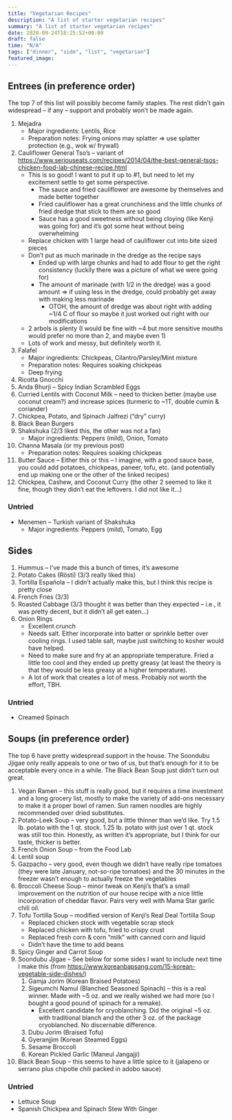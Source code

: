 ```yaml
---
title: "Vegetarian Recipes"
description: "A list of starter vegetarian recipes"
summary: "A list of starter vegetarian recipes"
date: 2020-09-24T18:25:52+00:00
draft: false
time: "N/A"
tags: ["dinner", "side", "list", "vegetarian"]
featured_image: 
---
```


## Entrees (in preference order)

The top 7 of this list will possibly become family staples. The rest didn’t gain widespread – if any – support and probably won’t be made again.

1. Mejadra
   - Major ingredients: Lentils, Rice
   - Preparation notes: Frying onions may splatter => use splatter protection (e.g., wok w/ frywall)
1. Cauliflower General Tso’s – variant of https://www.seriouseats.com/recipes/2014/04/the-best-general-tsos-chicken-food-lab-chinese-recipe.html
   - This is so good! I want to put it up to #1, but need to let my excitement settle to get some perspective.
     - The sauce and fried cauliflower are awesome by themselves and made better together
     - Fried cauliflower has a great crunchiness and the little chunks of fried dredge that stick to them are so good
     - Sauce has a good sweetness without being cloying (like Kenji was going for) and it’s got some heat without being overwhelming
   - Replace chicken with 1 large head of cauliflower cut into bite sized pieces
   - Don’t put as much marinade in the dredge as the recipe says
     - Ended up with large chunks and had to add flour to get the right consistency (luckily there was a picture of what we were going for)
     - The amount of marinade (with 1/2 in the dredge) was a good amount => if using less in the dredge, could probably get away with making less marinade
       - OTOH, the amount of dredge was about right with adding ~1/4 C of flour so maybe it just worked out right with our modifications
   - 2 arbols is plenty (I would be fine with ~4 but more sensitive mouths would prefer no more than 2, and maybe even 1)
   - Lots of work and messy, but definitely worth it.
1. Falafel
   - Major ingredients: Chickpeas, Cilantro/Parsley/Mint mixture
   - Preparation notes: Requires soaking chickpeas
   - Deep frying
1. Ricotta Gnocchi
1. Anda Bhurji – Spicy Indian Scrambled Eggs
1. Curried Lentils with Coconut Milk – need to thicken better (maybe use coconut cream?) and increase spices (turmeric to ~1T, double cumin & coriander)
1. Chickpea, Potato, and Spinach Jalfrezi (“dry” curry)
1. Black Bean Burgers
1. Shakshuka (2/3 liked this, the other was not a fan)
   - Major ingredients: Peppers (mild), Onion, Tomato
1. Channa Masala (or my previous post)
   - Preparation notes: Requires soaking chickpeas
1. Butter Sauce – Either this or this – I imagine, with a good sauce base, you could add potatoes, chickpeas, paneer, tofu, etc. (and potentially end up making one or the other of the linked recipes)
1. Chickpea, Cashew, and Coconut Curry (the other 2 seemed to like it fine, though they didn’t eat the leftovers. I did not like it…)

### Untried

- Menemen – Turkish variant of Shakshuka
  - Major ingredients: Peppers (mild), Tomato, Egg

## Sides

1. Hummus – I’ve made this a bunch of times, it’s awesome
1. Potato Cakes (Rösti) (3/3 really liked this)
1. Tortilla Española – I didn’t actually make this, but I think this recipe is pretty close
1. French Fries (3/3)
1. Roasted Cabbage (3/3 thought it was better than they expected – i.e., it was pretty decent, but it didn’t all get eaten…)
1. Onion Rings
   - Excellent crunch
   - Needs salt. Either incorporate into batter or sprinkle better over cooling rings. I used table salt, maybe just switching to kosher would have helped.
   - Need to make sure and fry at an appropriate temperature. Fried a little too cool and they ended up pretty greasy (at least the theory is that they would be less greasy at a higher temperature).
   - A lot of work that creates a lot of mess. Probably not worth the effort, TBH.

### Untried

- Creamed Spinach

## Soups (in preference order)

The top 6 have pretty widespread support in the house. The Soondubu Jjigae only really appeals to one or two of us, but that’s enough for it to be acceptable every once in a while. The Black Bean Soup just didn’t turn out great.

1. Vegan Ramen – this stuff is really good, but it requires a time investment and a long grocery list, mostly to make the variety of add-ons necessary to make it a proper bowl of ramen. Sun ramen noodles are highly recommended over dried substitutes.
1. Potato-Leek Soup – very good, but a little thinner than we’d like. Try 1.5 lb. potato with the 1 qt. stock. 1.25 lb. potato with just over 1 qt. stock was still too thin. Honestly, as written it’s appropriate, but I think for our taste, thicker is better.
1. French Onion Soup – from the Food Lab
1. Lentil soup
1. Gazpacho – very good, even though we didn’t have really ripe tomatoes (they were late January, not-so-ripe tomatoes) and the 30 minutes in the freezer wasn’t enough to actually freeze the vegetables
1. Broccoli Cheese Soup – minor tweak on Kenji’s that’s a small improvement on the nutrition of our house recipe with a nice little incorporation of cheddar flavor. Pairs very well with Mama Star garlic chili oil.
1. Tofu Tortilla Soup – modified version of Kenji’s Real Deal Tortilla Soup
   - Replaced chicken stock with vegetable scrap stock
   - Replaced chicken with tofu, fried to crispy crust
   - Replaced fresh corn & corn “milk” with canned corn and liquid
   - Didn’t have the time to add beans
1. Spicy Ginger and Carrot Soup
1. Soondubu Jjigae – See below for some sides I want to include next time I make this (from https://www.koreanbapsang.com/15-korean-vegetable-side-dishes/)
   1. Gamja Jorim (Korean Braised Potatoes)
   1. Sigeumchi Namul (Blanched Seasoned Spinach) – this is a real winner. Made with ~5 oz. and we really wished we had more (so I bought a good pound of spinach for a remake).
      - Excellent candidate for cryoblanching. Did the original ~5 oz. with traditional blanch and the other 3 oz. of the package cryoblanched. No discernable difference.
   1. Dubu Jorim (Braised Tofu)
   1. Gyeranjjim (Korean Steamed Eggs)
   1. Sesame Broccoli
   1. Korean Pickled Garlic (Maneul Jangajji)
1. Black Bean Soup – this seems to have a little spice to it (jalapeno or serrano plus chipotle chili packed in adobo sauce)

### Untried

- Lettuce Soup
- Spanish Chickpea and Spinach Stew With Ginger
